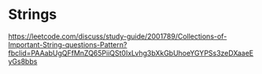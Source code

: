 # Strings

https://leetcode.com/discuss/study-guide/2001789/Collections-of-Important-String-questions-Pattern?fbclid=PAAabUgQFfMnZQ65PiiQSt0IxLvhg3bXkGbUhoeYGYPSs3zeDXaaeEyGs8bbs

